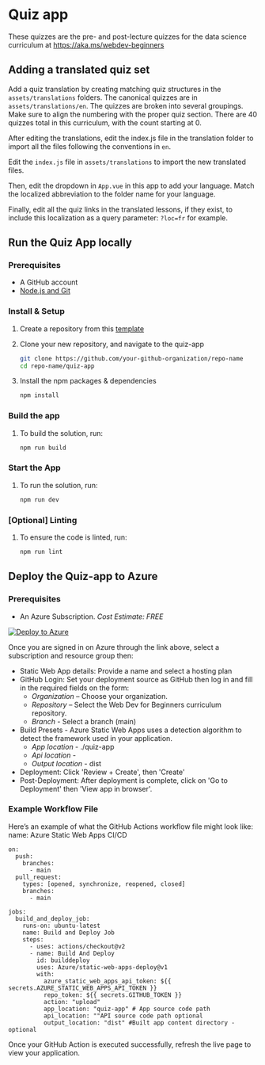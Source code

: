 # Quiz app

These quizzes are the pre- and post-lecture quizzes for the data science curriculum at https://aka.ms/webdev-beginners

## Adding a translated quiz set

Add a quiz translation by creating matching quiz structures in the `assets/translations` folders. The canonical quizzes are in `assets/translations/en`. The quizzes are broken into several groupings. Make sure to align the numbering with the proper quiz section. There are 40 quizzes total in this curriculum, with the count starting at 0.

After editing the translations, edit the index.js file in the translation folder to import all the files following the conventions in `en`.

Edit the `index.js` file in `assets/translations` to import the new translated files.

Then, edit the dropdown in `App.vue` in this app to add your language. Match the localized abbreviation to the folder name for your language.

Finally, edit all the quiz links in the translated lessons, if they exist, to include this localization as a query parameter: `?loc=fr` for example.

## Run the Quiz App locally

### Prerequisites

- A GitHub account
- [Node.js and Git](https://nodejs.org/)

### Install & Setup

1. Create a repository from this [template](https://github.com/new?template_name=Web-Dev-For-Beginners&template_owner=microsoft) 

1. Clone your new repository, and navigate to the quiz-app

   ```bash
   git clone https://github.com/your-github-organization/repo-name
   cd repo-name/quiz-app
   ```

1. Install the npm packages & dependencies

   ```bash
   npm install
   ```

### Build the app

1. To build the solution, run:

   ```bash
   npm run build
   ```

### Start the App

1. To run the solution, run:

    ```bash
    npm run dev
    ```

### [Optional] Linting

1. To ensure the code is linted, run:

    ```bash
    npm run lint
    ```

## Deploy the Quiz-app to Azure 

### Prerequisites
- An Azure Subscription. _Cost Estimate: FREE_

[![Deploy to Azure](https://aka.ms/deploytoazurebutton)](https://portal.azure.com/#create/Microsoft.StaticApp)

Once you are signed in on Azure through the link above, select a subscription and resource group then:

- Static Web App details: Provide a name and select a hosting plan
- GitHub Login: Set your deployment source as GitHub then log in and fill in the required fields on the form:
    - *Organization* – Choose your organization.
    - *Repository* – Select the Web Dev for Beginners curriculum repository. 
    - *Branch* - Select a branch (main) 
- Build Presets - Azure Static Web Apps uses a detection algorithm to detect the framework used in your application. 
    - *App location* - ./quiz-app
    - *Api location* -
    - *Output location* - dist
- Deployment: Click 'Review + Create', then 'Create'
- Post-Deployment: After deployment is complete, click on 'Go to Deployment' then 'View app in browser'.

### Example Workflow File

Here’s an example of what the GitHub Actions workflow file might look like:
name: Azure Static Web Apps CI/CD
```
on:
  push:
    branches:
      - main
  pull_request:
    types: [opened, synchronize, reopened, closed]
    branches:
      - main

jobs:
  build_and_deploy_job:
    runs-on: ubuntu-latest
    name: Build and Deploy Job
    steps:
      - uses: actions/checkout@v2
      - name: Build And Deploy
        id: builddeploy
        uses: Azure/static-web-apps-deploy@v1
        with:
          azure_static_web_apps_api_token: ${{ secrets.AZURE_STATIC_WEB_APPS_API_TOKEN }}
          repo_token: ${{ secrets.GITHUB_TOKEN }}
          action: "upload"
          app_location: "quiz-app" # App source code path
          api_location: ""API source code path optional
          output_location: "dist" #Built app content directory - optional
```

Once your GitHub Action is executed successfully, refresh the live page to view your application.